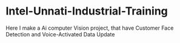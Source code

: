 # Intel-Unnati-Industrial-Training
Here I make a Ai computer Vision project, that have Customer Face Detection and Voice-Activated Data Update
